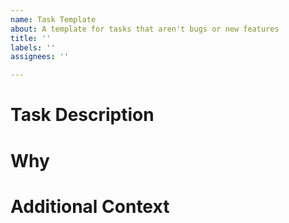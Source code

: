 ```yaml
---
name: Task Template
about: A template for tasks that aren't bugs or new features
title: ''
labels: ''
assignees: ''

---
```


# Task Description

# Why

# Additional Context
